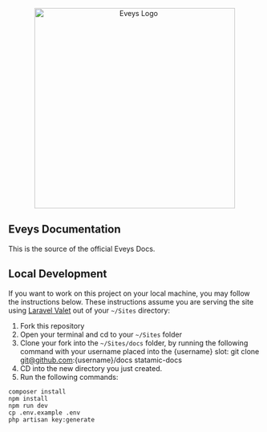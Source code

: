 <p align="center"><img src="https://eveys.com/image/icons/brand.svg" width="400" alt="Eveys Logo" /></p>

## Eveys Documentation

This is the source of the official Eveys Docs.


## Local Development

If you want to work on this project on your local machine, you may follow the instructions below. These instructions assume you are serving the site using [Laravel Valet](https://laravel.com/docs/valet) out of your `~/Sites` directory:

1. Fork this repository
2. Open your terminal and cd to your `~/Sites` folder
3. Clone your fork into the `~/Sites/docs` folder, by running the following command with your username placed into the {username} slot:
    git clone git@github.com:{username}/docs statamic-docs
4. CD into the new directory you just created.
5. Run the following commands:
  ```npm
  composer install
  npm install
  npm run dev
  cp .env.example .env
  php artisan key:generate
  ```
